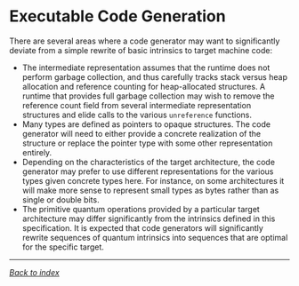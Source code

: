 # Executable Code Generation

There are several areas where a code generator may want to significantly deviate
from a simple rewrite of basic intrinsics to target machine code:

- The intermediate representation assumes that the runtime does not perform
  garbage collection, and thus carefully tracks stack versus heap allocation and
  reference counting for heap-allocated structures. A runtime that provides full
  garbage collection may wish to remove the reference count field from several
  intermediate representation structures and elide calls to the various
  `unreference` functions.
- Many types are defined as pointers to opaque structures. The code generator
  will need to either provide a concrete realization of the structure or replace
  the pointer type with some other representation entirely.
- Depending on the characteristics of the target architecture, the code
  generator may prefer to use different representations for the various types
  given concrete types here. For instance, on some architectures it will make
  more sense to represent small types as bytes rather than as single or double
  bits.
- The primitive quantum operations provided by a particular target architecture
  may differ significantly from the intrinsics defined in this specification. It
  is expected that code generators will significantly rewrite sequences of
  quantum intrinsics into sequences that are optimal for the specific target.

---
_[Back to index](README.md)_
